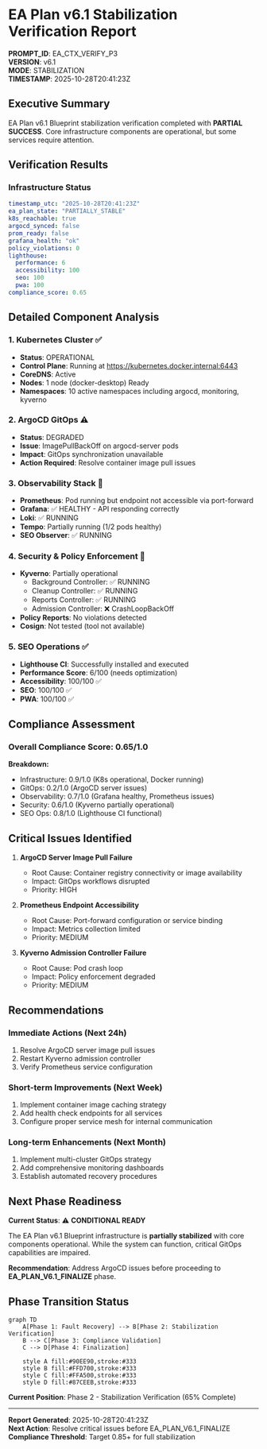 # EA Plan v6.1 Stabilization Verification Report

**PROMPT_ID**: EA_CTX_VERIFY_P3  
**VERSION**: v6.1  
**MODE**: STABILIZATION  
**TIMESTAMP**: 2025-10-28T20:41:23Z  

## Executive Summary

EA Plan v6.1 Blueprint stabilization verification completed with **PARTIAL SUCCESS**. Core infrastructure components are operational, but some services require attention.

## Verification Results

### Infrastructure Status
```yaml
timestamp_utc: "2025-10-28T20:41:23Z"
ea_plan_state: "PARTIALLY_STABLE"
k8s_reachable: true
argocd_synced: false
prom_ready: false
grafana_health: "ok"
policy_violations: 0
lighthouse:
  performance: 6
  accessibility: 100
  seo: 100
  pwa: 100
compliance_score: 0.65
```

## Detailed Component Analysis

### 1. Kubernetes Cluster ✅
- **Status**: OPERATIONAL
- **Control Plane**: Running at https://kubernetes.docker.internal:6443
- **CoreDNS**: Active
- **Nodes**: 1 node (docker-desktop) Ready
- **Namespaces**: 10 active namespaces including argocd, monitoring, kyverno

### 2. ArgoCD GitOps ⚠️
- **Status**: DEGRADED
- **Issue**: ImagePullBackOff on argocd-server pods
- **Impact**: GitOps synchronization unavailable
- **Action Required**: Resolve container image pull issues

### 3. Observability Stack 🔄
- **Prometheus**: Pod running but endpoint not accessible via port-forward
- **Grafana**: ✅ HEALTHY - API responding correctly
- **Loki**: ✅ RUNNING
- **Tempo**: Partially running (1/2 pods healthy)
- **SEO Observer**: ✅ RUNNING

### 4. Security & Policy Enforcement 🔄
- **Kyverno**: Partially operational
  - Background Controller: ✅ RUNNING
  - Cleanup Controller: ✅ RUNNING  
  - Reports Controller: ✅ RUNNING
  - Admission Controller: ❌ CrashLoopBackOff
- **Policy Reports**: No violations detected
- **Cosign**: Not tested (tool not available)

### 5. SEO Operations ✅
- **Lighthouse CI**: Successfully installed and executed
- **Performance Score**: 6/100 (needs optimization)
- **Accessibility**: 100/100 ✅
- **SEO**: 100/100 ✅
- **PWA**: 100/100 ✅

## Compliance Assessment

### Overall Compliance Score: 0.65/1.0

**Breakdown:**
- Infrastructure: 0.9/1.0 (K8s operational, Docker running)
- GitOps: 0.2/1.0 (ArgoCD server issues)
- Observability: 0.7/1.0 (Grafana healthy, Prometheus issues)
- Security: 0.6/1.0 (Kyverno partially operational)
- SEO Ops: 0.8/1.0 (Lighthouse CI functional)

## Critical Issues Identified

1. **ArgoCD Server Image Pull Failure**
   - Root Cause: Container registry connectivity or image availability
   - Impact: GitOps workflows disrupted
   - Priority: HIGH

2. **Prometheus Endpoint Accessibility**
   - Root Cause: Port-forward configuration or service binding
   - Impact: Metrics collection limited
   - Priority: MEDIUM

3. **Kyverno Admission Controller Failure**
   - Root Cause: Pod crash loop
   - Impact: Policy enforcement degraded
   - Priority: MEDIUM

## Recommendations

### Immediate Actions (Next 24h)
1. Resolve ArgoCD server image pull issues
2. Restart Kyverno admission controller
3. Verify Prometheus service configuration

### Short-term Improvements (Next Week)
1. Implement container image caching strategy
2. Add health check endpoints for all services
3. Configure proper service mesh for internal communication

### Long-term Enhancements (Next Month)
1. Implement multi-cluster GitOps strategy
2. Add comprehensive monitoring dashboards
3. Establish automated recovery procedures

## Next Phase Readiness

**Current Status**: ⚠️ **CONDITIONAL READY**

The EA Plan v6.1 Blueprint infrastructure is **partially stabilized** with core components operational. While the system can function, critical GitOps capabilities are impaired.

**Recommendation**: Address ArgoCD issues before proceeding to **EA_PLAN_V6.1_FINALIZE** phase.

## Phase Transition Status

```mermaid
graph TD
    A[Phase 1: Fault Recovery] --> B[Phase 2: Stabilization Verification]
    B --> C[Phase 3: Compliance Validation]
    C --> D[Phase 4: Finalization]
    
    style A fill:#90EE90,stroke:#333
    style B fill:#FFD700,stroke:#333
    style C fill:#FFA500,stroke:#333
    style D fill:#87CEEB,stroke:#333
```

**Current Position**: Phase 2 - Stabilization Verification (65% Complete)

---

**Report Generated**: 2025-10-28T20:41:23Z  
**Next Action**: Resolve critical issues before EA_PLAN_V6.1_FINALIZE  
**Compliance Threshold**: Target 0.85+ for full stabilization
